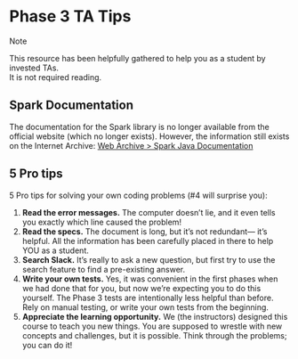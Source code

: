 # Phase 3 TA Tips

> [!NOTE]
> This resource has been helpfully gathered to help you as a student by invested TAs.\
> It is not required reading.

## Spark Documentation

The documentation for the Spark library is no longer available from the official website (which no longer exists). However, the information still exists on the Internet Archive: [Web Archive > Spark Java Documentation](https://web.archive.org/web/20240620135725/https://sparkjava.com/documentation)

## 5 Pro tips

5 Pro tips for solving your own coding problems (#4 will surprise you):

1. **Read the error messages.** The computer doesn’t lie, and it even tells you exactly which line caused the problem!
2. **Read the specs.** The document is long, but it’s not redundant— it’s helpful. All the information has been carefully placed in there to help YOU as a student.
3. **Search Slack.** It’s really to ask a new question, but first try to use the search feature to find a pre-existing answer.
4. **Write your own tests.** Yes, it was convenient in the first phases when we had done that for you, but now we’re expecting you to do this yourself. The Phase 3 tests are intentionally less helpful than before. Rely on manual testing, or write your own tests from the beginning.
5. **Appreciate the learning opportunity.** We (the instructors) designed this course to teach you new things. You are supposed to wrestle with new concepts and challenges, but it is possible. Think through the problems; you can do it!
